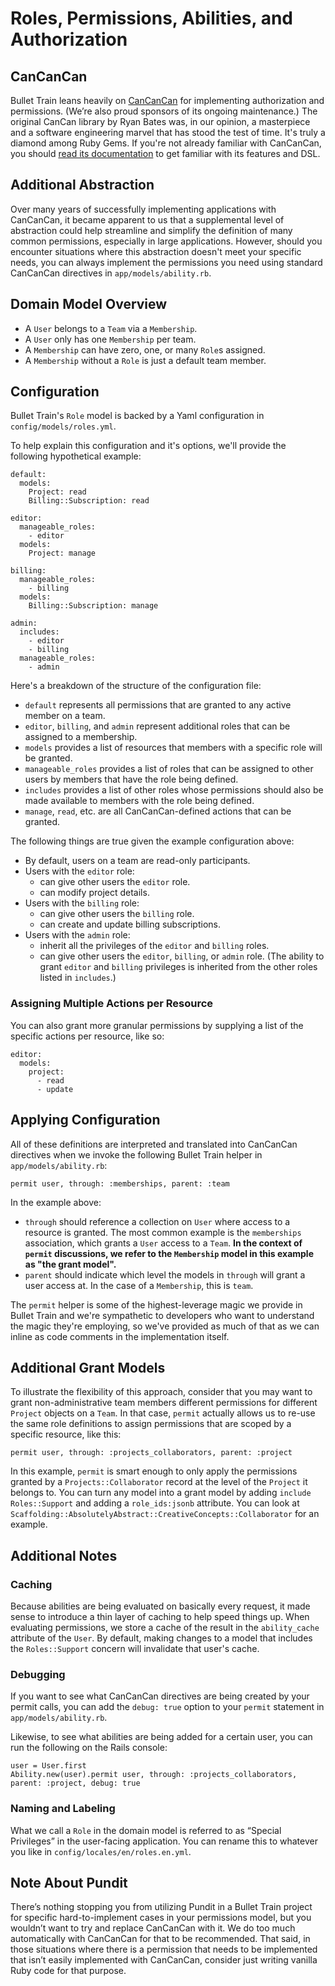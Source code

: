 # Roles, Permissions, Abilities, and Authorization

## CanCanCan

Bullet Train leans heavily on [CanCanCan](https://github.com/CanCanCommunity/cancancan) for implementing authorization and permissions. (We’re also proud sponsors of its ongoing maintenance.) The original CanCan library by Ryan Bates was, in our opinion, a masterpiece and a software engineering marvel that has stood the test of time. It's truly a diamond among Ruby Gems. If you're not already familiar with CanCanCan, you should [read its documentation](https://github.com/CanCanCommunity/cancancan) to get familiar with its features and DSL.

## Additional Abstraction

Over many years of successfully implementing applications with CanCanCan, it became apparent to us that a supplemental level of abstraction could help streamline and simplify the definition of many common permissions, especially in large applications. However, should you encounter situations where this abstraction doesn't meet your specific needs, you can always implement the permissions you need using standard CanCanCan directives in `app/models/ability.rb`.

## Domain Model Overview

- A `User` belongs to a `Team` via a `Membership`.
- A `User` only has one `Membership` per team.
- A `Membership` can have zero, one, or many `Role`s assigned.
- A `Membership` without a `Role` is just a default team member.

## Configuration

Bullet Train's `Role` model is backed by a Yaml configuration in `config/models/roles.yml`.

To help explain this configuration and it's options, we'll provide the following hypothetical example:

```
default:
  models:
    Project: read
    Billing::Subscription: read

editor:
  manageable_roles:
    - editor
  models:
    Project: manage

billing:
  manageable_roles:
    - billing
  models:
    Billing::Subscription: manage

admin:
  includes:
    - editor
    - billing
  manageable_roles:
    - admin
```

Here's a breakdown of the structure of the configuration file:

 - `default` represents all permissions that are granted to any active member on a team.
 - `editor`, `billing`, and `admin` represent additional roles that can be assigned to a membership.
 - `models` provides a list of resources that members with a specific role will be granted.
 - `manageable_roles` provides a list of roles that can be assigned to other users by members that have the role being defined.
 - `includes` provides a list of other roles whose permissions should also be made available to members with the role being defined.
 - `manage`, `read`, etc. are all CanCanCan-defined actions that can be granted.

The following things are true given the example configuration above:

 - By default, users on a team are read-only participants.
 - Users with the `editor` role:
   - can give other users the `editor` role.
   - can modify project details.
 - Users with the `billing` role:
   - can give other users the `billing` role.
   - can create and update billing subscriptions.
 - Users with the `admin` role:
   - inherit all the privileges of the `editor` and `billing` roles.
   - can give other users the `editor`, `billing`, or `admin` role. (The ability to grant `editor` and `billing` privileges is inherited from the other roles listed in `includes`.)

### Assigning Multiple Actions per Resource

You can also grant more granular permissions by supplying a list of the specific actions per resource, like so:

```
editor:
  models:
    project:
      - read
      - update
```

## Applying Configuration

All of these definitions are interpreted and translated into CanCanCan directives when we invoke the following Bullet Train helper in `app/models/ability.rb`:

```
permit user, through: :memberships, parent: :team
```

In the example above:

 - `through` should reference a collection on `User` where access to a resource is granted. The most common example is the `memberships` association, which grants a `User` access to a `Team`. **In the context of `permit` discussions, we refer to the `Membership` model in this example as "the grant model".**
 - `parent` should indicate which level the models in `through` will grant a user access at. In the case of a `Membership`, this is `team`.

 The `permit` helper is some of the highest-leverage magic we provide in Bullet Train and we're sympathetic to developers who want to understand the magic they're employing, so we've provided as much of that as we can inline as code comments in the implementation itself.

## Additional Grant Models

To illustrate the flexibility of this approach, consider that you may want to grant non-administrative team members different permissions for different `Project` objects on a `Team`. In that case, `permit` actually allows us to re-use the same role definitions to assign permissions that are scoped by a specific resource, like this:

```
permit user, through: :projects_collaborators, parent: :project
```

In this example, `permit` is smart enough to only apply the permissions granted by a `Projects::Collaborator` record at the level of the `Project` it belongs to. You can turn any model into a grant model by adding `include Roles::Support` and adding a `role_ids:jsonb` attribute. You can look at `Scaffolding::AbsolutelyAbstract::CreativeConcepts::Collaborator` for an example.

## Additional Notes

### Caching
Because abilities are being evaluated on basically every request, it made sense to introduce a thin layer of caching to help speed things up. When evaluating permissions, we store a cache of the result in the `ability_cache` attribute of the `User`. By default, making changes to a model that includes the `Roles::Support` concern will invalidate that user's cache.

### Debugging
If you want to see what CanCanCan directives are being created by your permit calls, you can add the `debug: true` option to your `permit` statement in `app/models/ability.rb`.

Likewise, to see what abilities are being added for a certain user, you can run the following on the Rails console:

```
user = User.first
Ability.new(user).permit user, through: :projects_collaborators, parent: :project, debug: true
```

### Naming and Labeling
What we call a `Role` in the domain model is referred to as “Special Privileges” in the user-facing application. You can rename this to whatever you like in `config/locales/en/roles.en.yml`.

## Note About Pundit
There’s nothing stopping you from utilizing Pundit in a Bullet Train project for specific hard-to-implement cases in your permissions model, but you wouldn’t want to try and replace CanCanCan with it. We do too much automatically with CanCanCan for that to be recommended. That said, in those situations where there is a permission that needs to be implemented that isn’t easily implemented with CanCanCan, consider just writing vanilla Ruby code for that purpose.
